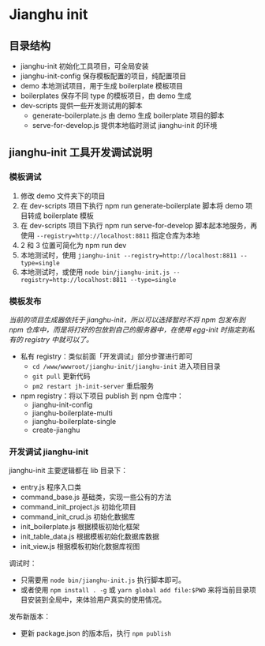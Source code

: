 # Jianghu init

## 目录结构

- jianghu-init 初始化工具项目，可全局安装
- jianghu-init-config 保存模板配置的项目，纯配置项目
- demo 本地测试项目，用于生成 boilerplate 模板项目
- boilerplates 保存不同 type 的模板项目，由 demo 生成
- dev-scripts 提供一些开发测试用的脚本
    - generate-boilerplate.js 由 demo 生成 boilerplate 项目的脚本
    - serve-for-develop.js 提供本地临时测试 jianghu-init 的环境

## jianghu-init 工具开发调试说明

### 模板调试

1. 修改 demo 文件夹下的项目
2. 在 dev-scripts 项目下执行 npm run generate-boilerplate 脚本将 demo 项目转成 boilerplate 模板
3. 在 dev-scripts 项目下执行 npm run serve-for-develop 脚本起本地服务，再使用 `--registry=http://localhost:8811` 指定仓库为本地
4. 2 和 3 位置可简化为 npm run dev
5. 本地测试时，使用 `jianghu-init --registry=http://localhost:8811 --type=single`
6. 本地测试时，或使用 `node bin/jianghu-init.js --registry=http://localhost:8811 --type=single`

### 模板发布

_当前的项目生成器依托于 jianghu-init，所以可以选择暂时不将 npm 包发布到 npm 仓库中，而是将打好的包放到自己的服务器中，在使用 egg-init 时指定到私有的 registry 中就可以了。_

- 私有 registry：类似前面「开发调试」部分步骤进行即可
    - `cd /www/wwwroot/jianghu-init/jianghu-init` 进入项目目录
    - `git pull` 更新代码
    - `pm2 restart jh-init-server` 重启服务
- npm registry：将以下项目 publish 到 npm 仓库中：
    - jianghu-init-config
    - jianghu-boilerplate-multi
    - jianghu-boilerplate-single
    - create-jianghu

### 开发调试 jianghu-init

jianghu-init 主要逻辑都在 lib 目录下：

- entry.js 程序入口类
- command_base.js 基础类，实现一些公有的方法
- command_init_project.js 初始化项目
- command_init_crud.js 初始化数据库
- init_boilerplate.js 根据模板初始化框架
- init_table_data.js 根据模板初始化数据库数据
- init_view.js 根据模板初始化数据库视图

调试时：

- 只需要用 `node bin/jianghu-init.js` 执行脚本即可。
- 或者使用 `npm install . -g` 或 `yarn global add file:$PWD` 来将当前目录项目安装到全局中，来体验用户真实的使用情况。

发布新版本：

- 更新 package.json 的版本后，执行 `npm publish`

